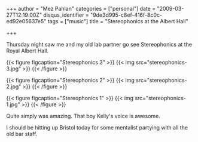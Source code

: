 +++
author = "Mez Pahlan"
categories = ["personal"]
date = "2009-03-27T12:19:00Z"
disqus_identifier = "9de3d995-c8ef-416f-8c0c-ed92e05637e5"
tags = ["music"]
title = "Stereophonics at the Albert Hall"

+++

Thursday night saw me and my old lab partner go see Stereophonics at the Royal Albert Hall.

{{< figure figcaption="Stereophonics 3" >}}
    {{< img src="stereophonics-3.jpg" >}}
{{< /figure >}}

<!--more-->

{{< figure figcaption="Stereophonics 2" >}}
    {{< img src="stereophonics-2.jpg" >}}
{{< /figure >}}

{{< figure figcaption="Stereophonics 1" >}}
    {{< img src="stereophonics-1.jpg" >}}
{{< /figure >}}

Quite simply was amazing. That boy Kelly's voice is awesome.

I should be hitting up Bristol today for some mentalist partying with all the old bar staff.